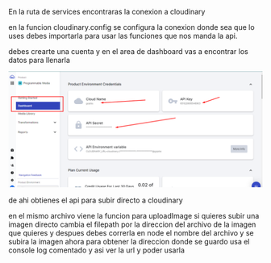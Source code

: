En la ruta de services encontraras la conexion a cloudinary

en la funcion cloudinary.config se configura la conexion donde sea que lo uses debes importarla
para usar las funciones que nos manda la api.

debes crearte una cuenta y en el area de dashboard vas a encontrar los datos para llenarla

![Ejemplo de donde obtener la ruta](/api/uploads/Screenshot_115.png)

de ahi obtienes el api para subir directo a cloudinary

en el mismo archivo viene la funcion para uploadImage si quieres subir una imagen directo cambia el filepath por la direccion del archivo de la imagen que quieres y despues debes correrla en node el nombre del archivo y se subira la imagen ahora para obtener la direccion donde se guardo usa el console log comentado y asi ver la url y poder usarla


